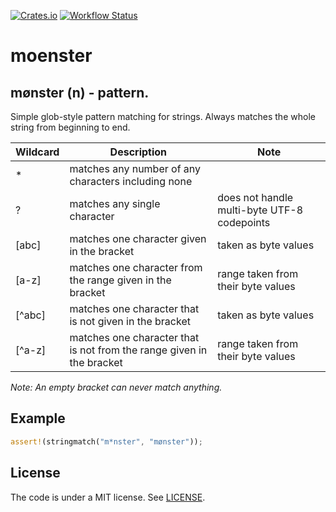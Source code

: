 [![Crates.io](https://img.shields.io/crates/v/moenster.svg)](https://crates.io/crates/moenster)
[![Workflow Status](https://github.com/badboy/moenster/workflows/CI/badge.svg)](https://github.com/badboy/moenster/actions?query=workflow%3A%22CI%22)

# moenster

## mønster (n) - pattern.

Simple glob-style pattern matching for strings.
Always matches the whole string from beginning to end.

| Wildcard | Description | Note |
| -------- | ----------- | ---- |
| *        | matches any number of any characters including none | |
| ?        | matches any single character | does not handle multi-byte UTF-8 codepoints |
| \[abc]   | matches one character given in the bracket | taken as byte values |
| \[a-z]   | matches one character from the range given in the bracket | range taken from their byte values |
| \[^abc]  | matches one character that is not given in the bracket | taken as byte values |
| \[^a-z]  | matches one character that is not from the range given in the bracket | range taken from their byte values |

_Note: An empty bracket can never match anything._

## Example

```rust
assert!(stringmatch("m*nster", "mønster"));
```

## License

The code is under a MIT license. See [LICENSE](LICENSE).
